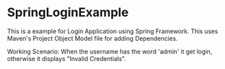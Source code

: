 # SpringLoginExample

This is a example for Login Application using Spring Framework.
This uses Maven's Project Object Model file for adding Dependencies.

Working Scenario:
When the username has the word 'admin' it get login, otherwise it displays "Invalid Credentials".
